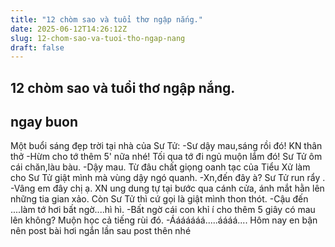 ```yaml
---
title: "12 chòm sao và tuổi thơ ngập nắng."
date: 2025-06-12T14:26:12Z
slug: 12-chom-sao-va-tuoi-tho-ngap-nang
draft: false
---
```


## 12 chòm sao và tuổi thơ ngập nắng.

## ngay buon

Một buổi sáng đẹp trời tại nhà của Sư Tử:
-Sư dậy mau,sáng rồi đó! KN thân thở
-Hừm cho tớ thêm 5' nữa nhé! Tối qua tớ đi ngủ muộn lắm đó! Sư Tử ôm cái chăn,làu bàu.
-Dậy mau. Từ đâu chất giọng oanh tạc của Tiểu Xử làm cho Sư Tử giật mình mà vùng dậy ngó quanh.
-Xn,đến đây à? Sư Tử run rẩy .
-Vâng em đây chị ạ. XN ung dung tự tại bước qua cánh cửa, ánh mắt hằn lên những tia gian xảo. Còn Sư Tử thì cứ gọi là giật mình thon thót.
-Cậu đến ....làm tớ hơi bất ngờ....hì hì.
-Bất ngờ cái con khỉ í cho thêm 5 giây có mau lên không? Muộn học cả tiếng rùi đó.
-Ááááááá.....áááá....
Hôm nay en bận nên post bài hơi ngắn lần sau post thên nhé